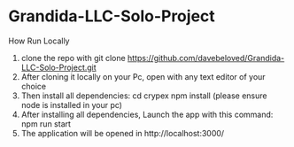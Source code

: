 # Grandida-LLC-Solo-Project

How Run Locally
1. clone the repo with git clone https://github.com/davebeloved/Grandida-LLC-Solo-Project.git
2. After cloning it locally on your Pc, open with any text editor of your choice
3. Then install all dependencies: 
      cd crypex
      npm install (please ensure node is installed in your pc)
4. After installing all dependencies, Launch the app with this command:
      npm run start
5. The application will be opened in http://localhost:3000/
     
